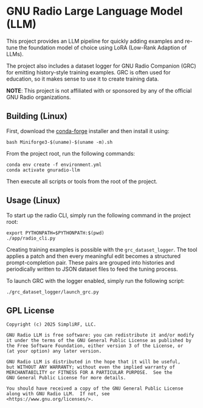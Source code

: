 # GNU Radio Large Language Model (LLM)

This project provides an LLM pipeline for quickly adding examples and re-tune
the foundation model of choice using LoRA (Low-Rank Adaption of LLMs).

The project also includes a dataset logger for GNU Radio Companion (GRC)
for emitting history-style training examples. GRC is often used for
education, so it makes sense to use it to create training data.

**NOTE**: This project is not affiliated with or sponsored by any of the
official GNU Radio organizations.

## Building (Linux)

First, download the [conda-forge](https://conda-forge.org/download/)
installer and then install it using:
```
bash Miniforge3-$(uname)-$(uname -m).sh
```

From the project root, run the following commands:
```
conda env create -f environment.yml
conda activate gnuradio-llm
```

Then execute all scripts or tools from the root of the project.

## Usage (Linux)

To start up the radio CLI, simply run the following command in the project root:
```
export PYTHONPATH=$PYTHONPATH:$(pwd)
./app/radio_cli.py
```

Creating training examples is possible with the `grc_dataset_logger`. The tool
applies a patch and then every meaningful edit becomes a structured
prompt-completion pair. These pairs are grouped into histories and periodically
written to JSON dataset files to feed the tuning process.

To launch GRC with the logger enabled, simply run the following script:
```
./grc_dataset_logger/launch_grc.py
```

## GPL License
```
Copyright (c) 2025 SimpliRF, LLC.

GNU Radio LLM is free software: you can redistribute it and/or modify
it under the terms of the GNU General Public License as published by
the Free Software Foundation, either version 3 of the License, or
(at your option) any later version.

GNU Radio LLM is distributed in the hope that it will be useful,
but WITHOUT ANY WARRANTY; without even the implied warranty of
MERCHANTABILITY or FITNESS FOR A PARTICULAR PURPOSE.  See the
GNU General Public License for more details.

You should have received a copy of the GNU General Public License
along with GNU Radio LLM.  If not, see <https://www.gnu.org/licenses/>.
```
